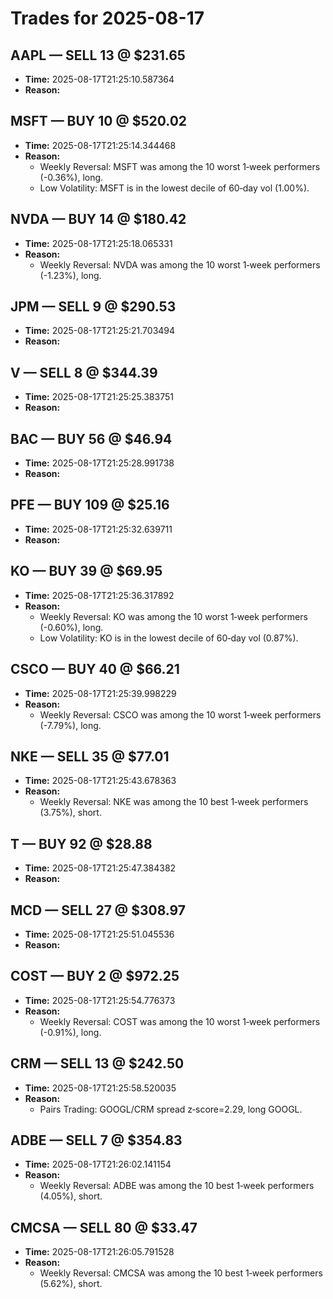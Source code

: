 # Trades for 2025-08-17

## AAPL — SELL 13 @ $231.65
- **Time:** 2025-08-17T21:25:10.587364
- **Reason:**

## MSFT — BUY 10 @ $520.02
- **Time:** 2025-08-17T21:25:14.344468
- **Reason:**
  - Weekly Reversal: MSFT was among the 10 worst 1‑week performers (-0.36%), long.
  - Low Volatility: MSFT is in the lowest decile of 60‑day vol (1.00%).

## NVDA — BUY 14 @ $180.42
- **Time:** 2025-08-17T21:25:18.065331
- **Reason:**
  - Weekly Reversal: NVDA was among the 10 worst 1‑week performers (-1.23%), long.

## JPM — SELL 9 @ $290.53
- **Time:** 2025-08-17T21:25:21.703494
- **Reason:**

## V — SELL 8 @ $344.39
- **Time:** 2025-08-17T21:25:25.383751
- **Reason:**

## BAC — BUY 56 @ $46.94
- **Time:** 2025-08-17T21:25:28.991738
- **Reason:**

## PFE — BUY 109 @ $25.16
- **Time:** 2025-08-17T21:25:32.639711
- **Reason:**

## KO — BUY 39 @ $69.95
- **Time:** 2025-08-17T21:25:36.317892
- **Reason:**
  - Weekly Reversal: KO was among the 10 worst 1‑week performers (-0.60%), long.
  - Low Volatility: KO is in the lowest decile of 60‑day vol (0.87%).

## CSCO — BUY 40 @ $66.21
- **Time:** 2025-08-17T21:25:39.998229
- **Reason:**
  - Weekly Reversal: CSCO was among the 10 worst 1‑week performers (-7.79%), long.

## NKE — SELL 35 @ $77.01
- **Time:** 2025-08-17T21:25:43.678363
- **Reason:**
  - Weekly Reversal: NKE was among the 10 best 1‑week performers (3.75%), short.

## T — BUY 92 @ $28.88
- **Time:** 2025-08-17T21:25:47.384382
- **Reason:**

## MCD — SELL 27 @ $308.97
- **Time:** 2025-08-17T21:25:51.045536
- **Reason:**

## COST — BUY 2 @ $972.25
- **Time:** 2025-08-17T21:25:54.776373
- **Reason:**
  - Weekly Reversal: COST was among the 10 worst 1‑week performers (-0.91%), long.

## CRM — SELL 13 @ $242.50
- **Time:** 2025-08-17T21:25:58.520035
- **Reason:**
  - Pairs Trading: GOOGL/CRM spread z‑score=2.29, long GOOGL.

## ADBE — SELL 7 @ $354.83
- **Time:** 2025-08-17T21:26:02.141154
- **Reason:**
  - Weekly Reversal: ADBE was among the 10 best 1‑week performers (4.05%), short.

## CMCSA — SELL 80 @ $33.47
- **Time:** 2025-08-17T21:26:05.791528
- **Reason:**
  - Weekly Reversal: CMCSA was among the 10 best 1‑week performers (5.62%), short.

